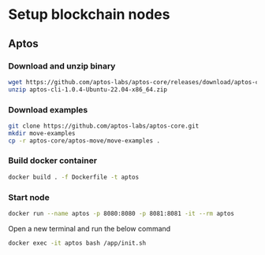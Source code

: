# Setup blockchain nodes

## Aptos

### Download and unzip binary

```bash
wget https://github.com/aptos-labs/aptos-core/releases/download/aptos-cli-v1.0.4/aptos-cli-1.0.4-Ubuntu-22.04-x86_64.zip
unzip aptos-cli-1.0.4-Ubuntu-22.04-x86_64.zip
 ```
    
### Download examples

```bash
git clone https://github.com/aptos-labs/aptos-core.git
mkdir move-examples
cp -r aptos-core/aptos-move/move-examples .
```

### Build docker container

```bash
docker build . -f Dockerfile -t aptos
```

### Start node

```bash
docker run --name aptos -p 8080:8080 -p 8081:8081 -it --rm aptos
```

Open a new terminal and run the below command

```bash
docker exec -it aptos bash /app/init.sh
```
